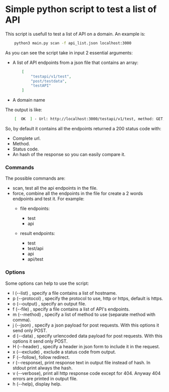 # Simple python script to test a list of API 

This script is usefull to test a list of API on a domain. An example is:
``` bash
    python3 main.py scan -f api_list.json localhost:3000
```

As you can see the script take in input 2 essential arguments: 
 - A list of API endpoints from a json file that contains an array: 
    ``` json
        [
            "testapi/v1/test",
            "post/testdata",
            "testAPI"
        ]
    ```
 - A domain name

The output is like: 
``` bash
    [  OK  ] - Url: http://localhost:3000/testapi/v1/test, method: GET, status: 200, response: 25762da4fef7ed704a8746ac7a0d37ec
```

So, by default it contains all the endpoints returned a 200 status code with: 
 - Complete url.
 - Method. 
 - Status code.
 - An hash of the response so you can easily compare it.

### Commands 
The possible commands are: 
 - scan, test all the api endpoints in the file.
 - force, combine all the endpoints in the file for create a 2 words endpoints and test it. For example: 
   - file endpoints: 
     - test
     - api 

    - result endpoints:
      - test
      - test/api
      - api
      - api/test 

### Options
Some options can help to use the script: 
 - l (--list) <filename>, specify a file contains a list of hostname.
 - p (--protocol) <protocol>, specify the protocol to use, http or https, default is https.
 - o (--output) <filename>, specify an output file.
 - f (--file) <filename>, specify a file contains a list of API's endpoints.
 - m (--method) <method list>, specify a list of method to use (separate method with comma).
 - j (--json) <string>, specify a json payload for post requests. With this options it send only POST.
 - d (--data) <string>, specify urlencoded data payload for post requests. With this options it send only POST.
 - H (--header) <string>, specify a header in json form to include it in the request.
 - x (--exclude) <status code>, exclude a status code from output.
 - F (--follow), follow redirect.
 - r (--response), print response text in output file instead of hash. In stdout print always the hash.
 - v (--verbose), print all http response code except for 404. Anyway 404 errors are printed in output file.
 - h (--help), display help. 